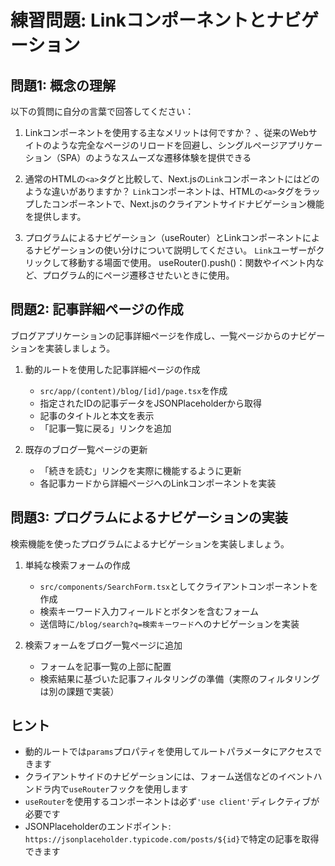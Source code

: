 # 練習問題: Linkコンポーネントとナビゲーション

## 問題1: 概念の理解

以下の質問に自分の言葉で回答してください：

1. Linkコンポーネントを使用する主なメリットは何ですか？
、従来のWebサイトのような完全なページのリロードを回避し、シングルページアプリケーション（SPA）のようなスムーズな遷移体験を提供できる

2. 通常のHTMLの`<a>`タグと比較して、Next.jsの`Link`コンポーネントにはどのような違いがありますか？
`Link`コンポーネントは、HTMLの`<a>`タグをラップしたコンポーネントで、Next.jsのクライアントサイドナビゲーション機能を提供します。

3. プログラムによるナビゲーション（useRouter）とLinkコンポーネントによるナビゲーションの使い分けについて説明してください。
`Link`ユーザーがクリックして移動する場面で使用。
useRouter().push()：関数やイベント内など、プログラム的にページ遷移させたいときに使用。

## 問題2: 記事詳細ページの作成

ブログアプリケーションの記事詳細ページを作成し、一覧ページからのナビゲーションを実装しましょう。

1. 動的ルートを使用した記事詳細ページの作成
   - `src/app/(content)/blog/[id]/page.tsx`を作成
   - 指定されたIDの記事データをJSONPlaceholderから取得
   - 記事のタイトルと本文を表示
   - 「記事一覧に戻る」リンクを追加

2. 既存のブログ一覧ページの更新
   - 「続きを読む」リンクを実際に機能するように更新
   - 各記事カードから詳細ページへのLinkコンポーネントを実装

## 問題3: プログラムによるナビゲーションの実装

検索機能を使ったプログラムによるナビゲーションを実装しましょう。

1. 単純な検索フォームの作成
   - `src/components/SearchForm.tsx`としてクライアントコンポーネントを作成
   - 検索キーワード入力フィールドとボタンを含むフォーム
   - 送信時に`/blog/search?q=検索キーワード`へのナビゲーションを実装

2. 検索フォームをブログ一覧ページに追加
   - フォームを記事一覧の上部に配置
   - 検索結果に基づいた記事フィルタリングの準備（実際のフィルタリングは別の課題で実装）

## ヒント

- 動的ルートでは`params`プロパティを使用してルートパラメータにアクセスできます
- クライアントサイドのナビゲーションには、フォーム送信などのイベントハンドラ内で`useRouter`フックを使用します
- `useRouter`を使用するコンポーネントは必ず`'use client'`ディレクティブが必要です
- JSONPlaceholderのエンドポイント: `https://jsonplaceholder.typicode.com/posts/${id}`で特定の記事を取得できます
